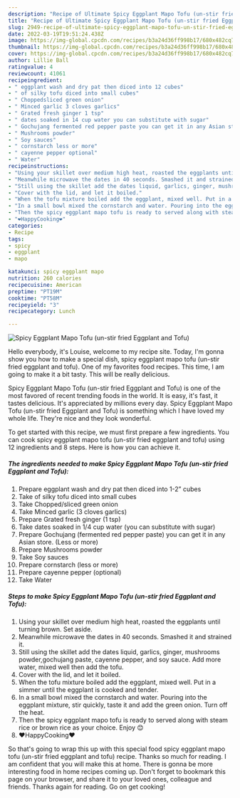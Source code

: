 ```yaml
---
description: "Recipe of Ultimate Spicy Eggplant Mapo Tofu (un-stir fried Eggplant and Tofu)"
title: "Recipe of Ultimate Spicy Eggplant Mapo Tofu (un-stir fried Eggplant and Tofu)"
slug: 2949-recipe-of-ultimate-spicy-eggplant-mapo-tofu-un-stir-fried-eggplant-and-tofu
date: 2022-03-19T19:51:24.438Z
image: https://img-global.cpcdn.com/recipes/b3a24d36ff998b17/680x482cq70/spicy-eggplant-mapo-tofu-un-stir-fried-eggplant-and-tofu-recipe-main-photo.jpg
thumbnail: https://img-global.cpcdn.com/recipes/b3a24d36ff998b17/680x482cq70/spicy-eggplant-mapo-tofu-un-stir-fried-eggplant-and-tofu-recipe-main-photo.jpg
cover: https://img-global.cpcdn.com/recipes/b3a24d36ff998b17/680x482cq70/spicy-eggplant-mapo-tofu-un-stir-fried-eggplant-and-tofu-recipe-main-photo.jpg
author: Lillie Ball
ratingvalue: 4
reviewcount: 41061
recipeingredient:
- " eggplant wash and dry pat then diced into 12 cubes"
- " of silky tofu diced into small cubes"
- " Choppedsliced green onion"
- " Minced garlic 3 cloves garlics"
- " Grated fresh ginger 1 tsp"
- " dates soaked in 14 cup water you can substitute with sugar"
- " Gochujang fermented red pepper paste you can get it in any Asian store Less or more"
- " Mushrooms powder"
- " Soy sauces"
- " cornstarch less or more"
- " cayenne pepper optional"
- " Water"
recipeinstructions:
- "Using your skillet over medium high heat, roasted the eggplants until turning brown. Set aside."
- "Meanwhile microwave the dates in 40 seconds. Smashed it and strained it."
- "Still using the skillet add the dates liquid, garlics, ginger, mushrooms powder,gochujang paste, cayenne pepper, and soy sauce. Add more water, mixed well then add the tofu."
- "Cover with the lid, and let it boiled."
- "When the tofu mixture boiled add the eggplant, mixed well. Put in a simmer until the eggplant is cooked and tender."
- "In a small bowl mixed the cornstarch and water. Pouring into the eggplant mixture, stir quickly, taste it and add the green onion. Turn off the heat."
- "Then the spicy eggplant mapo tofu is ready to served along with steam rice or brown rice as your choice. Enjoy 😊"
- "❤️HappyCooking❤️"
categories:
- Recipe
tags:
- spicy
- eggplant
- mapo

katakunci: spicy eggplant mapo 
nutrition: 260 calories
recipecuisine: American
preptime: "PT19M"
cooktime: "PT58M"
recipeyield: "3"
recipecategory: Lunch

---
```



![Spicy Eggplant Mapo Tofu (un-stir fried Eggplant and Tofu)](https://img-global.cpcdn.com/recipes/b3a24d36ff998b17/680x482cq70/spicy-eggplant-mapo-tofu-un-stir-fried-eggplant-and-tofu-recipe-main-photo.jpg)

Hello everybody, it's Louise, welcome to my recipe site. Today, I'm gonna show you how to make a special dish, spicy eggplant mapo tofu (un-stir fried eggplant and tofu). One of my favorites food recipes. This time, I am going to make it a bit tasty. This will be really delicious.

Spicy Eggplant Mapo Tofu (un-stir fried Eggplant and Tofu) is one of the most favored of recent trending foods in the world. It is easy, it's fast, it tastes delicious. It's appreciated by millions every day. Spicy Eggplant Mapo Tofu (un-stir fried Eggplant and Tofu) is something which I have loved my whole life. They're nice and they look wonderful.




To get started with this recipe, we must first prepare a few ingredients. You can cook spicy eggplant mapo tofu (un-stir fried eggplant and tofu) using 12 ingredients and 8 steps. Here is how you can achieve it.

<!--inarticleads1-->

##### The ingredients needed to make Spicy Eggplant Mapo Tofu (un-stir fried Eggplant and Tofu):

1. Prepare  eggplant wash and dry pat then diced into 1-2” cubes
1. Take  of silky tofu diced into small cubes
1. Take  Chopped/sliced green onion
1. Take  Minced garlic (3 cloves garlics)
1. Prepare  Grated fresh ginger (1 tsp)
1. Take  dates soaked in 1/4 cup water (you can substitute with sugar)
1. Prepare  Gochujang (fermented red pepper paste) you can get it in any Asian store. (Less or more)
1. Prepare  Mushrooms powder
1. Take  Soy sauces
1. Prepare  cornstarch (less or more)
1. Prepare  cayenne pepper (optional)
1. Take  Water




<!--inarticleads2-->

##### Steps to make Spicy Eggplant Mapo Tofu (un-stir fried Eggplant and Tofu):

1. Using your skillet over medium high heat, roasted the eggplants until turning brown. Set aside.
1. Meanwhile microwave the dates in 40 seconds. Smashed it and strained it.
1. Still using the skillet add the dates liquid, garlics, ginger, mushrooms powder,gochujang paste, cayenne pepper, and soy sauce. Add more water, mixed well then add the tofu.
1. Cover with the lid, and let it boiled.
1. When the tofu mixture boiled add the eggplant, mixed well. Put in a simmer until the eggplant is cooked and tender.
1. In a small bowl mixed the cornstarch and water. Pouring into the eggplant mixture, stir quickly, taste it and add the green onion. Turn off the heat.
1. Then the spicy eggplant mapo tofu is ready to served along with steam rice or brown rice as your choice. Enjoy 😊
1. ❤️HappyCooking❤️




So that's going to wrap this up with this special food spicy eggplant mapo tofu (un-stir fried eggplant and tofu) recipe. Thanks so much for reading. I am confident that you will make this at home. There is gonna be more interesting food in home recipes coming up. Don't forget to bookmark this page on your browser, and share it to your loved ones, colleague and friends. Thanks again for reading. Go on get cooking!

